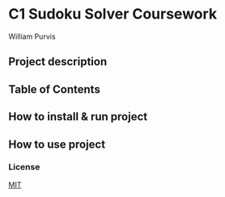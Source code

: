 # C1 Sudoku Solver Coursework

William Purvis

## Project description

## Table of Contents

## How to install & run project

## How to use project

### License

[MIT](license.txt)
